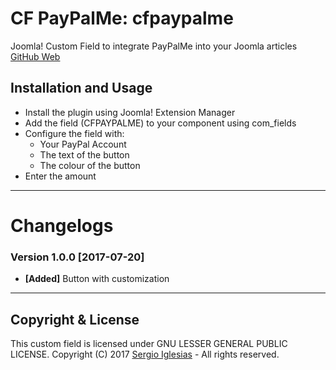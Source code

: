 # CF PayPalMe: cfpaypalme
Joomla! Custom Field to integrate PayPalMe into your Joomla articles
[GitHub Web](https://sergiois.github.io/cfpaypalme.html "CF SlideShare")

## Installation and Usage
* Install the plugin using Joomla! Extension Manager
* Add the field (CFPAYPALME) to your component using com_fields
* Configure the field with:
    * Your PayPal Account
    * The text of the button
    * The colour of the button
* Enter the amount

* * *

# Changelogs

### Version 1.0.0 [2017-07-20]
* **[Added]** Button with customization

* * *

## Copyright & License
This custom field is licensed under GNU LESSER GENERAL PUBLIC LICENSE.
Copyright (C) 2017 [Sergio Iglesias](https://sergioiglesias.net) - All rights reserved.